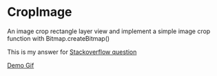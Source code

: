 # CropImage

An image crop rectangle layer view and implement a simple image crop function with Bitmap.createBitmap()

This is my answer for [Stackoverflow question](https://stackoverflow.com/questions/56113798/cutom-imageview-cropping-like-whatsapp/56116439?noredirect=1#comment98934102_56116439)

[Demo Gif](https://gfycat.com/spiffyrightcopperhead)
